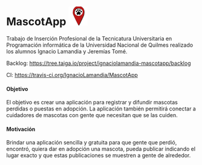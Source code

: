 # MascotApp  <img src="https://github.com/IgnacioLamandia/MascotApp/blob/master/mascotapp-frontend/src/assets/icon/mascotapp-icon.ico" height="50" width="50">


Trabajo de Inserción Profesional de la Tecnicatura Universitaria en Programación informática de la Universidad Nacional de Quilmes realizado los alumnos Ignacio Lamandia y Jeremías Tomé.

Backlog: https://tree.taiga.io/project/ignaciolamandia-mascotapp/backlog

CI: https://travis-ci.org/IgnacioLamandia/MascotApp

<h4>Objetivo</h4>

<p> El objetivo es crear una aplicación para registrar y difundir mascotas perdidas o puestas en adopción. La aplicación también permitirá conectar a cuidadores de mascotas con gente que necesitan que se las cuiden.</p>

<h4>Motivación</h4>

<p>Brindar una aplicación sencilla y gratuita para que gente que perdió, encontró, quiera dar en adopción una mascota, pueda publicar indicando el lugar exacto y que estas publicaciones se muestren a gente de alrededor.</p>
